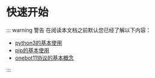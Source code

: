 # 快速开始

::: warning 警告
在阅读本文档之前默认您已经了解以下内容：

 - [python3的基本使用](https://docs.python.org/zh-cn/3/tutorial/index.html)
 - [pip的基本使用](https://www.runoob.com/w3cnote/python-pip-install-usage.html)
 - [onebot11协议的基本概念](https://11.onebot.dev)

:::
